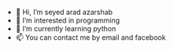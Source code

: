 - 👋 Hi, I’m seyed arad azarshab
- 👀 I’m interested in programming
- 🌱 I’m currently learning python
- 📫 You can contact me by email and facebook

<!---
seyed-arad-azarshab/seyed arad azarshab is a ✨ special ✨ repository because its `README.md` (this file) appears on your GitHub profile.
You can click the Preview link to take a look at your changes.
--->
